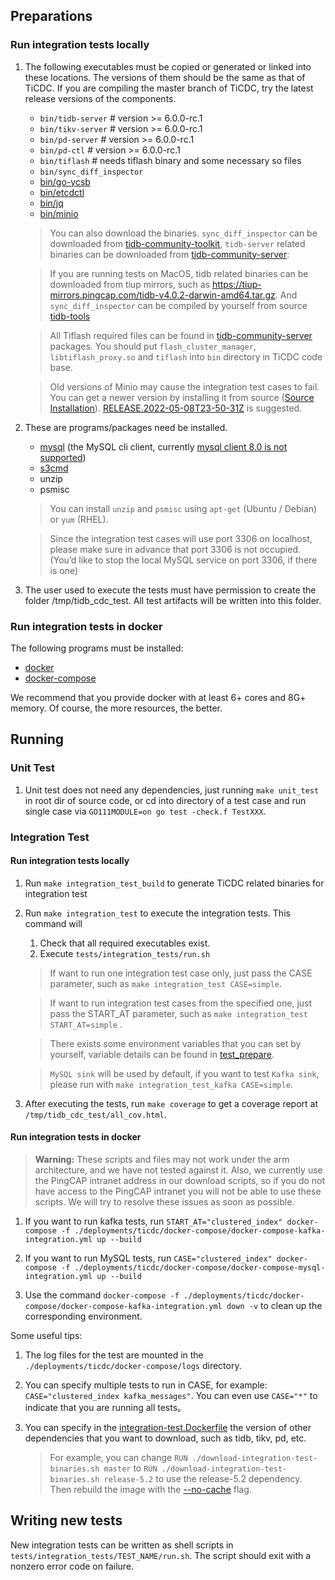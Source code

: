 ## Preparations

### Run integration tests locally

1. The following executables must be copied or generated or linked into these locations. The versions of them should be 
   the same as that of TiCDC. If you are compiling the master branch of TiCDC, try the latest release versions of the 
   components.

   * `bin/tidb-server` # version >= 6.0.0-rc.1
   * `bin/tikv-server` # version >= 6.0.0-rc.1
   * `bin/pd-server`   # version >= 6.0.0-rc.1
   * `bin/pd-ctl`      # version >= 6.0.0-rc.1
   * `bin/tiflash`     # needs tiflash binary and some necessary so files
   * `bin/sync_diff_inspector`
   * [bin/go-ycsb](https://github.com/pingcap/go-ycsb)
   * [bin/etcdctl](https://github.com/etcd-io/etcd/tree/master/etcdctl)
   * [bin/jq](https://stedolan.github.io/jq/)
   * [bin/minio](https://github.com/minio/minio)

   > You can also download the binaries. `sync_diff_inspector` can be downloaded 
   > from [tidb-community-toolkit](https://download.pingcap.org/tidb-community-toolkit-v6.0.0-linux-amd64.tar.gz), 
   > `tidb-server` related binaries can be downloaded 
   > from [tidb-community-server](https://download.pingcap.org/tidb-community-server-v6.0.0-linux-amd64.tar.gz):

   > If you are running tests on MacOS, tidb related binaries can be downloaded from tiup mirrors, such as 
   > https://tiup-mirrors.pingcap.com/tidb-v4.0.2-darwin-amd64.tar.gz. And `sync_diff_inspector` can be compiled by 
   > yourself from source [tidb-tools](https://github.com/pingcap/tidb-tools)
   
   > All Tiflash required files can be found in 
   > [tidb-community-server](https://download.pingcap.org/tidb-community-server-v6.0.0-linux-amd64.tar.gz) packages. 
   > You should put `flash_cluster_manager`, `libtiflash_proxy.so` and `tiflash` into `bin` directory in TiCDC code base.

   > Old versions of Minio may cause the integration test cases to fail. You can get a newer version by installing it from source
   > ([Source Installation](https://github.com/minio/minio#install-from-source)).
   > [RELEASE.2022-05-08T23-50-31Z](https://github.com/minio/minio/releases/tag/RELEASE.2022-05-08T23-50-31Z) is suggested.

2. These are programs/packages need be installed. 
   * [mysql](https://dev.mysql.com/doc/mysql-installation-excerpt/5.7/en/) (the MySQL cli client,
     currently [mysql client 8.0 is not supported](https://github.com/pingcap/tidb/issues/14021))
   * [s3cmd](https://s3tools.org/download)
   * unzip
   * psmisc
   
   > You can install `unzip` and `psmisc` using `apt-get` (Ubuntu / Debian) or `yum` (RHEL).
   
   > Since the integration test cases will use port 3306 on localhost, please make sure in advance that port 3306 is 
   > not occupied. (You’d like to stop the local MySQL service on port 3306, if there is one)

3. The user used to execute the tests must have permission to create the folder /tmp/tidb_cdc_test. All test artifacts
   will be written into this folder.

### Run integration tests in docker

The following programs must be installed:

* [docker](https://docs.docker.com/get-docker/)
* [docker-compose](https://docs.docker.com/compose/install/)

We recommend that you provide docker with at least 6+ cores and 8G+ memory. Of course, the more resources, the better.

## Running

### Unit Test

1. Unit test does not need any dependencies, just running `make unit_test` in root dir of source code, or cd into
   directory of a test case and run single case via `GO111MODULE=on go test -check.f TestXXX`.

### Integration Test

#### Run integration tests locally

1. Run `make integration_test_build` to generate TiCDC related binaries for integration test

2. Run `make integration_test` to execute the integration tests. This command will

   1. Check that all required executables exist.
   2. Execute `tests/integration_tests/run.sh`

   > If want to run one integration test case only, just pass the CASE parameter, such as `make integration_test CASE=simple`.
   
   > If want to run integration test cases from the specified one, just pass the START_AT parameter, such as `make integration_test START_AT=simple` .

   > There exists some environment variables that you can set by yourself, variable details can be found in [test_prepare](_utils/test_prepare).

   > `MySQL sink` will be used by default, if you want to test `Kafka sink`, please run with `make integration_test_kafka CASE=simple`.

3. After executing the tests, run `make coverage` to get a coverage report at `/tmp/tidb_cdc_test/all_cov.html`.

#### Run integration tests in docker

> **Warning:**
> These scripts and files may not work under the arm architecture,
> and we have not tested against it.
> Also, we currently use the PingCAP intranet address in our download scripts,
> so if you do not have access to the PingCAP intranet you will not be able to use these scripts.
> We will try to resolve these issues as soon as possible.

1. If you want to run kafka tests,
   run `START_AT="clustered_index" docker-compose -f ./deployments/ticdc/docker-compose/docker-compose-kafka-integration.yml up --build`

2. If you want to run MySQL tests,
   run `CASE="clustered_index" docker-compose -f ./deployments/ticdc/docker-compose/docker-compose-mysql-integration.yml up --build`

3. Use the command `docker-compose -f ./deployments/ticdc/docker-compose/docker-compose-kafka-integration.yml down -v`
   to clean up the corresponding environment.

Some useful tips:

1. The log files for the test are mounted in the `./deployments/ticdc/docker-compose/logs` directory.

2. You can specify multiple tests to run in CASE, for example: `CASE="clustered_index kafka_messages"`. You can even
   use `CASE="*"` to indicate that you are running all tests。

3. You can specify in the [integration-test.Dockerfile](../../deployments/ticdc/docker/integration-test.Dockerfile)
   the version of other dependencies that you want to download, such as tidb, tikv, pd, etc.
   > For example, you can change `RUN ./download-integration-test-binaries.sh master` to `RUN ./download-integration-test-binaries.sh release-5.2`
   > to use the release-5.2 dependency.
   > Then rebuild the image with the [--no-cache](https://docs.docker.com/compose/reference/build/) flag.

## Writing new tests

New integration tests can be written as shell scripts in `tests/integration_tests/TEST_NAME/run.sh`. The script should
exit with a nonzero error code on failure.
